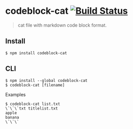 # codeblock-cat [![Build Status](https://travis-ci.com/elzup/codeblock-cat.svg?branch=master)](https://travis-ci.com/elzup/codeblock-cat)

> cat file with markdown code block format.

## Install

```
$ npm install codeblock-cat
```

## CLI

```
$ npm install --global codeblock-cat
$ codeblock-cat [filename]
```

Examples

```
$ codeblock-cat list.txt
\`\`\`txt titlelist.txt
apple
banana
\`\`\`
```
